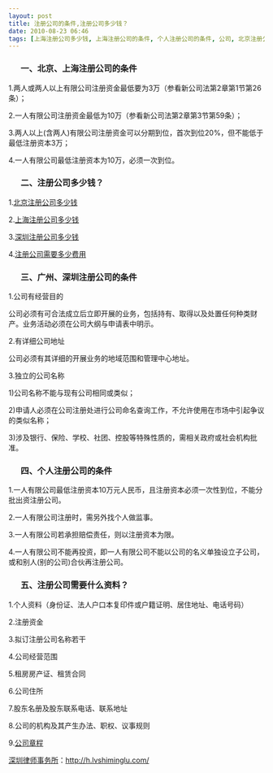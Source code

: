 ```yaml
---
layout: post
title: 注册公司的条件,注册公司多少钱？
date: 2010-08-23 06:46
tags: [上海注册公司多少钱, 上海注册公司的条件, 个人注册公司的条件, 公司, 北京注册公司多少钱, 北京注册公司的条件, 广州注册公司的条件, 注册公司需要什么资料, 注册公司需要多少费用, 深圳法律顾问律师, 深圳注册公司多少钱, 深圳注册公司的条件]
---
```

<ol>
<h3>一、北京、上海注册公司的条件</h3>
</ol>
1.两人或两人以上有限公司注册资金最低要为3万（参看新公司法第2章第1节第26条）；

2.一人有限公司注册资金最低为10万（参看新公司法第2章第3节第59条）；

3.两人以上(含两人)有限公司注册资金可以分期到位，首次到位20%，但不能低于最低注册资本3万；

4.一人有限公司最低注册资本为10万，必须一次到位。
<ol>
<h3>二、注册公司多少钱？</h3>
</ol>
1.<a href="http://h.lvshiminglu.com/law/282.html" target="_blank">北京注册公司多少钱</a>

2.<a href="http://h.lvshiminglu.com/law/282.html" target="_blank">上海注册公司多少钱</a>

3.<a href="http://h.lvshiminglu.com/law/282.html" target="_blank">深圳注册公司多少钱</a>

4.<a href="http://h.lvshiminglu.com/law/282.html" target="_blank">注册公司需要多少费用</a>
<ol>
<h3>三、广州、深圳注册公司的条件</h3>
</ol>
1.公司有经营目的

公司必须有可合法成立后立即开展的业务，包括持有、取得以及处置任何种类财产。业务活动必须在公司大纲与申请表中明示。

2.有详细公司地址

公司必须有其详细的开展业务的地域范围和管理中心地址。

3.独立的公司名称

1)公司名称不能与现有公司相同或类似；

2)申请人必须在公司注册处进行公司命名查询工作，不允许使用在市场中引起争议的类似名称；

3)涉及银行、保险、学校、社团、控股等特殊性质的，需相关政府或社会机构批准。
<ol>
<h3>四、个人注册公司的条件</h3>
</ol>
1.一人有限公司最低注册资本10万元人民币，且注册资本必须一次性到位，不能分批出资注册公司。

2.一人有限公司注册时，需另外找个人做监事。

3.一人有限公司若承担赔偿责任，则以注册资本为限。

4.一人有限公司不能再投资，即一人有限公司不能以公司的名义单独设立子公司，或和别人(别的公司)合伙再注册公司。
<ol>
<h3>五、注册公司需要什么资料？</h3>
</ol>
1.个人资料（身份证、法人户口本复印件或户籍证明、居住地址、电话号码）

2.注册资金

3.拟订注册公司名称若干

4.公司经营范围

5.租房房产证、租赁合同

6.公司住所

7.股东名册及股东联系电话、联系地址

8.公司的机构及其产生办法、职权、议事规则

9.<a href="http://h.lvshiminglu.com/law/278.html" target="_blank">公司章程</a>

<a href="http://h.lvshiminglu.com/">深圳律师事务所</a>：<a href="http://h.lvshiminglu.com/">http://h.lvshiminglu.com/</a>


